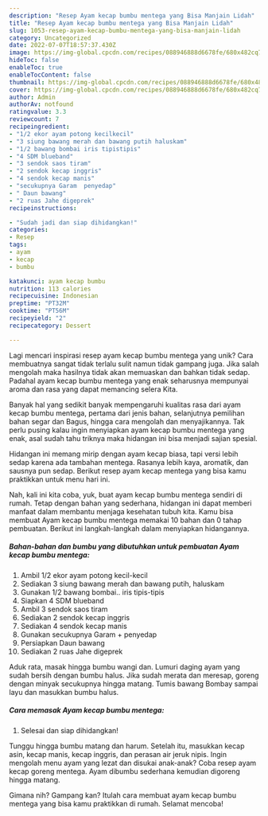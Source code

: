 ```yaml
---
description: "Resep Ayam kecap bumbu mentega yang Bisa Manjain Lidah"
title: "Resep Ayam kecap bumbu mentega yang Bisa Manjain Lidah"
slug: 1053-resep-ayam-kecap-bumbu-mentega-yang-bisa-manjain-lidah
category: Uncategorized
date: 2022-07-07T18:57:37.430Z
image: https://img-global.cpcdn.com/recipes/088946888d6678fe/680x482cq70/ayam-kecap-bumbu-mentega-foto-resep-utama.jpg
hideToc: false
enableToc: true
enableTocContent: false
thumbnail: https://img-global.cpcdn.com/recipes/088946888d6678fe/680x482cq70/ayam-kecap-bumbu-mentega-foto-resep-utama.jpg
cover: https://img-global.cpcdn.com/recipes/088946888d6678fe/680x482cq70/ayam-kecap-bumbu-mentega-foto-resep-utama.jpg
author: Admin
authorAv: notfound
ratingvalue: 3.3
reviewcount: 7
recipeingredient:
- "1/2 ekor ayam potong kecilkecil"
- "3 siung bawang merah dan bawang putih haluskam"
- "1/2 bawang bombai iris tipistipis"
- "4 SDM blueband"
- "3 sendok saos tiram"
- "2 sendok kecap inggris"
- "4 sendok kecap manis"
- "secukupnya Garam  penyedap"
- " Daun bawang"
- "2 ruas Jahe digeprek"
recipeinstructions:

- "Sudah jadi dan siap dihidangkan!"
categories:
- Resep
tags:
- ayam
- kecap
- bumbu

katakunci: ayam kecap bumbu 
nutrition: 113 calories
recipecuisine: Indonesian
preptime: "PT32M"
cooktime: "PT56M"
recipeyield: "2"
recipecategory: Dessert

---
```





Lagi mencari inspirasi resep ayam kecap bumbu mentega yang unik? Cara membuatnya sangat tidak terlalu sulit namun tidak gampang juga. Jika salah mengolah maka hasilnya tidak akan memuaskan dan bahkan tidak sedap. Padahal ayam kecap bumbu mentega yang enak seharusnya mempunyai aroma dan rasa yang dapat memancing selera Kita.





Banyak hal yang sedikit banyak mempengaruhi kualitas rasa dari ayam kecap bumbu mentega, pertama dari jenis bahan, selanjutnya pemilihan bahan segar dan Bagus, hingga cara mengolah dan menyajikannya. Tak perlu pusing kalau ingin menyiapkan ayam kecap bumbu mentega yang enak,      asal sudah tahu triknya maka hidangan ini bisa menjadi sajian spesial.














Hidangan ini memang mirip dengan ayam kecap biasa, tapi versi lebih sedap karena ada tambahan mentega. Rasanya lebih kaya, aromatik, dan sausnya pun sedap. Berikut resep ayam kecap mentega yang bisa kamu praktikkan untuk menu hari ini.






Nah, kali ini kita coba, yuk, buat ayam kecap bumbu mentega sendiri di rumah. Tetap dengan bahan yang sederhana, hidangan ini dapat memberi manfaat dalam membantu menjaga kesehatan tubuh kita. Kamu bisa membuat Ayam kecap bumbu mentega memakai 10 bahan dan 0 tahap pembuatan. Berikut ini langkah-langkah dalam menyiapkan hidangannya.

<!--inarticleads1-->

##### Bahan-bahan dan bumbu yang dibutuhkan untuk pembuatan Ayam kecap bumbu mentega:

1. Ambil 1/2 ekor ayam potong kecil-kecil
1. Sediakan 3 siung bawang merah dan bawang putih, haluskam
1. Gunakan 1/2 bawang bombai.. iris tipis-tipis
1. Siapkan 4 SDM blueband
1. Ambil 3 sendok saos tiram
1. Sediakan 2 sendok kecap inggris
1. Sediakan 4 sendok kecap manis
1. Gunakan secukupnya Garam + penyedap
1. Persiapkan  Daun bawang
1. Sediakan 2 ruas Jahe digeprek


Aduk rata, masak hingga bumbu wangi dan. Lumuri daging ayam yang sudah bersih dengan bumbu halus. Jika sudah merata dan meresap, goreng dengan minyak secukupnya hingga matang. Tumis bawang Bombay sampai layu dan masukkan bumbu halus. 

<!--inarticleads2-->

##### Cara memasak Ayam kecap bumbu mentega:


1. Selesai dan siap dihidangkan!

Tunggu hingga bumbu matang dan harum. Setelah itu, masukkan kecap asin, kecap manis, kecap inggris, dan perasan air jeruk nipis. Ingin mengolah menu ayam yang lezat dan disukai anak-anak? Coba resep ayam kecap goreng mentega. Ayam dibumbu sederhana kemudian digoreng hingga matang. 

Gimana nih? Gampang kan? Itulah cara membuat ayam kecap bumbu mentega yang bisa kamu praktikkan di rumah. Selamat mencoba!
